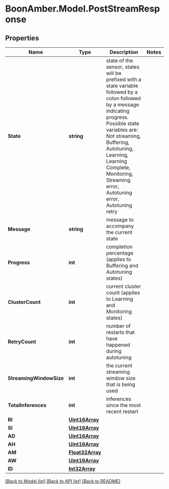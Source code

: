 # BoonAmber.Model.PostStreamResponse

## Properties

Name | Type | Description | Notes
------------ | ------------- | ------------- | -------------
**State** | **string** | state of the sensor, states will be prefixed with a state variable  followed by a colon followed by a message indicating progress.  Possible state variables  are: Not streaming, Buffering, Autotuning, Learning, Learning Complete, Monitoring,  Streaming error,  Autotuning error, Autotuning retry | 
**Message** | **string** | message to accompany the current state | 
**Progress** | **int** | completion percentage (applies to Buffering and Autotuning states) | 
**ClusterCount** | **int** | current cluster count (applies to Learning and Monitoring states) | 
**RetryCount** | **int** | number of restarts that have happened during autotuning | 
**StreamingWindowSize** | **int** | the current streaming window size that is being used | 
**TotalInferences** | **int** | inferences since the most recent restart | 
**RI** | [**Uint16Array**](Uint16Array.md) |  | 
**SI** | [**Uint16Array**](Uint16Array.md) |  | 
**AD** | [**Uint16Array**](Uint16Array.md) |  | 
**AH** | [**Uint16Array**](Uint16Array.md) |  | 
**AM** | [**Float32Array**](Float32Array.md) |  | 
**AW** | [**Uint16Array**](Uint16Array.md) |  | 
**ID** | [**Int32Array**](Int32Array.md) |  | 

[[Back to Model list]](../README.md#documentation-for-models) [[Back to API list]](../README.md#documentation-for-api-endpoints) [[Back to README]](../README.md)

